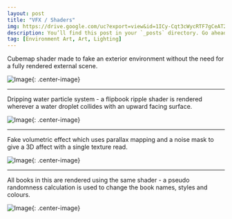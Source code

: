 ```yaml
---
layout: post
title: "VFX / Shaders"
img: https://drive.google.com/uc?export=view&id=1ICy-Cqt3cWycRTF7gCeAT2CVhsF_Htvr # Add image post (optional)
description: You’ll find this post in your `_posts` directory. Go ahead and edit it and re-build the site to see your changes. # Add post description (optional)
tag: [Environment Art, Art, Lighting]
---
```


Cubemap shader made to fake an exterior environment without the need for a fully rendered external scene.

![Image](https://drive.google.com/uc?export=view&id=1xwaYXfy5BtSNN0BOGK4O9mTYlYiEhL3Q){: .center-image}

------

Dripping water particle system - a flipbook ripple shader is rendered wherever a water droplet collides with an upward facing surface.

![Image](https://drive.google.com/uc?export=view&id=19j24WUtyGk9YNyavJz9u9MbSddTXqPwZ){: .center-image}

------

Fake volumetric effect which uses parallax mapping and a noise mask to give a 3D affect with a single texture read.

![Image](https://drive.google.com/uc?export=view&id=1ZRipsyDtLOnsZZ5fc4qRRYVO-ZQju09b){: .center-image}

------

All books in this are rendered using the same shader - a pseudo randomness calculation is used to change the book names, styles and colours.

![Image](https://drive.google.com/uc?export=view&id=1JccX7pjQEnh6m0dsE_cUnZ9Qxtxuzjx9){: .center-image}